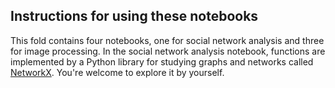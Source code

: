 ## Instructions for using these notebooks ##

This fold contains four notebooks, one for social network analysis and three for image processing. In the social network analysis notebook, functions are implemented by a Python library for studying graphs and networks called [NetworkX](https://networkx.github.io). You're welcome to explore it by yourself.
